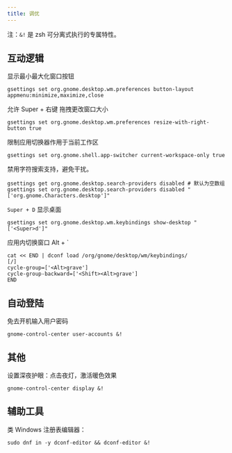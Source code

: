 ```yaml
---
title: 调优
---
```


注：`&!` 是 zsh 可分离式执行的专属特性。

## 互动逻辑

显示最小最大化窗口按钮

    gsettings set org.gnome.desktop.wm.preferences button-layout appmenu:minimize,maximize,close

允许 Super + 右键 拖拽更改窗口大小

    gsettings set org.gnome.desktop.wm.preferences resize-with-right-button true

限制应用切换器作用于当前工作区

    gsettings set org.gnome.shell.app-switcher current-workspace-only true

禁用字符搜索支持，避免干扰。

    gsettings get org.gnome.desktop.search-providers disabled # 默认为空数组
    gsettings set org.gnome.desktop.search-providers disabled "['org.gnome.Characters.desktop']"

`Super + D` 显示桌面

    gsettings set org.gnome.desktop.wm.keybindings show-desktop "['<Super>d']"

应用内切换窗口 Alt + \`

```shell
cat << END | dconf load /org/gnome/desktop/wm/keybindings/
[/]
cycle-group=['<Alt>grave']
cycle-group-backward=['<Shift><Alt>grave']
END
```

## 自动登陆

免去开机输入用户密码

    gnome-control-center user-accounts &!

## 其他

设置深夜护眼：点击夜灯，激活暖色效果

    gnome-control-center display &!

## 辅助工具

类 Windows 注册表编辑器：

    sudo dnf in -y dconf-editor && dconf-editor &!
